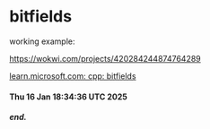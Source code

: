 # bitfields

working example:

  https://wokwi.com/projects/420284244874764289

  [ learn.microsoft.com: cpp: bitfields ](https://learn.microsoft.com/en-us/cpp/cpp/cpp-bit-fields?view=msvc-170)

#### Thu 16 Jan 18:34:36 UTC 2025
##### end.

